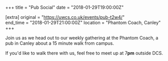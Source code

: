 +++
title = "Pub Social"
date = "2018-01-29T19:00:00Z"

[extra]
original = "https://uwcs.co.uk/events/pub-t2w4/"    
end_time = "2018-01-29T21:00:00Z"
location = "Phantom Coach, Canley"
+++

Join us as we head out to our weekly gathering at the Phantom Coach, a pub in Canley about a 15 minute walk from campus.

  

If you'd like to walk there with us, feel free to meet up at 7**pm** outside DCS.

